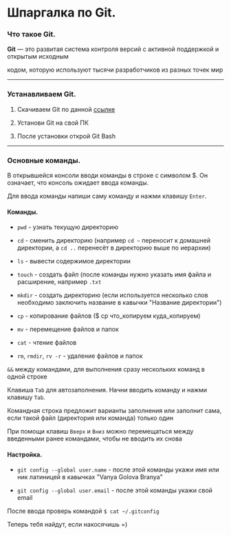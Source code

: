 # Шпаргалка по Git.

### Что такое Git.

**Git** — это развитая система контроля версий с активной поддержкой и открытым исходным

 кодом, которую используют тысячи разработчиков из разных точек мир

----------

### Устанавливаем Git.

1. Скачиваем Git по данной [ссылке](https://git-scm.com/download/win "Выбери нужную разрядность ОС и смело скачивай!")

2. Установи Git на свой ПК

3. После установки открой Git Bash

----------

### Основные команды.

В открывшейся консоли вводи команды в строке с символом $. Он означает, что консоль ожидает ввода команды.

Для ввода команды напиши саму команду и нажми клавишу ```Enter```.

#### Команды.

* ```pwd``` - узнать текущую директорию

* ```cd``` - сменить директорию (например ```cd ~``` переносит к домашней директории, а ```cd ..``` перенесёт в директорию выше по иерархии)

* ```ls``` - вывести содержимое директории

* ```touch``` - создать файл (после команды нужно указать имя файла и расширение, например ```.txt```

* ```mkdir``` - создать директорию (если используется несколько слов необходимо заключить название в кавычки "Название директории")

* ```cp``` - копирование файлов ($ cp что_копируем куда_копируем)

* ```mv``` - перемещение файлов и папок

* ```cat``` - чтение файлов

* ```rm```, ```rmdir```, ```rv -r``` - удаление файлов и папок

```&&``` между командами, для выполнения сразу нескольких команд в одной строке

Клавиша ```Tab``` для автозаполнения. Начни вводить команду и нажми клавишу ```Tab```.

Командная строка предложит варианты заполнения или заполнит сама, если такой файл (директория или команда) только один

При помощи клавиш ```Вверх``` и ```Вниз``` можно перемещаться между введенными ранее командами, чтобы не вводить их снова

#### Настройка.

* ```git config --global user.name``` - после этой команды укажи имя или ник латиницей в кавычках "Vanya Golova Branya"

* ```git config --global user.email``` - после этой команды укажи свой email

После ввода проверь командой ```$ cat ~/.gitconfig```

Теперь тебя найдут, если накосячишь =)

